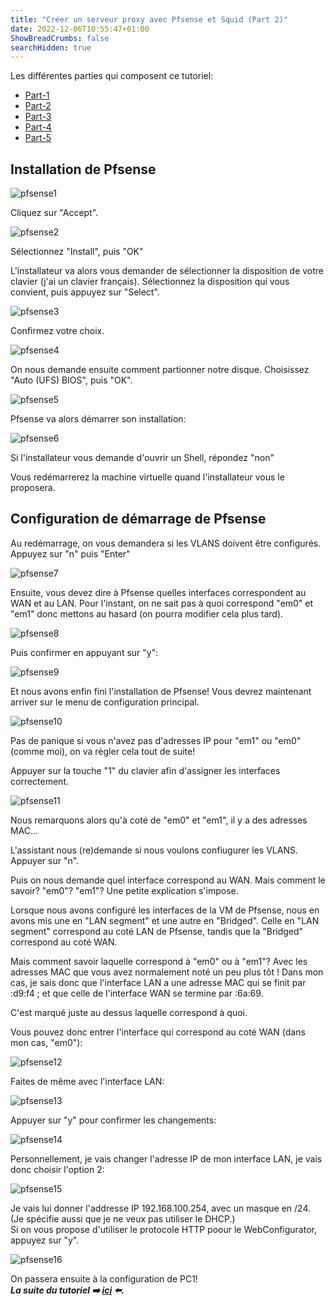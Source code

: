 ```yaml
---
title: "Créer un serveur proxy avec Pfsense et Squid (Part 2)"
date: 2022-12-06T10:55:47+01:00
ShowBreadCrumbs: false
searchHidden: true
---
```


Les différentes parties qui composent ce tutoriel:

- [Part-1](/fr/notes/proxy)
- [Part-2](/fr/proxy/proxy2)
- [Part-3](/fr/proxy/proxy3)
- [Part-4](/fr/proxy/proxy4)
- [Part-5](/fr/proxy/proxy5)


## Installation de Pfsense ##


![pfsense1](/images/pfsense/pfsense1.png)

Cliquez sur "Accept".

![pfsense2](/images/pfsense/pfsense2.png)

Sélectionnez "Install", puis "OK"    

L'installateur va alors vous demander de sélectionner la disposition de votre clavier (j'ai un clavier français). Sélectionnez la disposition qui vous convient, puis appuyez sur "Select".

![pfsense3](/images/pfsense/pfsense3.png)

Confirmez votre choix.

![pfsense4](/images/pfsense/pfsense4.png)

On nous demande ensuite comment partionner notre disque. Choisissez "Auto (UFS) BIOS", puis "OK".

![pfsense5](/images/pfsense/pfsense5.png)

Pfsense va alors démarrer son installation:

![pfsense6](/images/pfsense/pfsense6.png)

Si l'installateur vous demande d'ouvrir un Shell, répondez "non"    

Vous redémarrerez la machine virtuelle quand l'installateur vous le proposera.

## Configuration de démarrage de Pfsense ## 

Au redémarrage, on vous demandera si les VLANS doivent être configurés. Appuyez sur "n" puis "Enter"

![pfsense7](/images/pfsense/pfsense7.png)

Ensuite, vous devez dire à Pfsense quelles interfaces correspondent au WAN et au LAN. Pour l'instant, on ne sait pas à quoi correspond "em0" et "em1" donc mettons au hasard (on pourra modifier cela plus tard).

![pfsense8](/images/pfsense/pfsense8.png)

Puis confirmer en appuyant sur "y": 

![pfsense9](/images/pfsense/pfsense9.png)

Et nous avons enfin fini l'installation de Pfsense! Vous devrez maintenant arriver sur le menu de configuration principal.

![pfsense10](/images/pfsense/pfsense10.png)

Pas de panique si vous n'avez pas d'adresses IP pour "em1" ou "em0" (comme moi), on va règler cela tout de suite! 

Appuyer sur la touche "1" du clavier afin d'assigner les interfaces correctement.


![pfsense11](/images/pfsense/pfsense11.png)

Nous remarquons alors qu'à coté de "em0" et "em1", il y a des adresses MAC...

L'assistant nous (re)demande si nous voulons confiugurer les VLANS. Appuyer sur "n".    

Puis on nous demande quel interface correspond au WAN. Mais comment le savoir? "em0"? "em1"? Une petite explication s'impose.

Lorsque nous avons configuré les interfaces de la VM de Pfsense, nous en avons mis une en "LAN segment" et une autre en "Bridged". Celle en "LAN segment" correspond au coté LAN de Pfsense, tandis que la "Bridged" correspond au coté WAN.    

Mais comment savoir laquelle correspond à "em0" ou à "em1"? Avec les adresses MAC que vous avez normalement noté un peu plus tôt ! Dans mon cas, je sais donc que l'interface LAN a une adresse MAC qui se finit par :d9:f4 ; et que celle de l'interface WAN se termine par :6a:69.    

C'est marqué juste au dessus laquelle correspond à quoi.

Vous pouvez donc entrer l'interface qui correspond au coté WAN (dans mon cas, "em0"):

![pfsense12](/images/pfsense/pfsense12.png)

Faites de même avec l'interface LAN:

![pfsense13](/images/pfsense/pfsense13.png)

Appuyer sur "y" pour confirmer les changements:

![pfsense14](/images/pfsense/pfsense14.png)

Personnellement, je vais changer l'adresse IP de mon interface LAN, je vais donc choisir l'option 2:

![pfsense15](/images/pfsense/pfsense15.png)

Je vais lui donner l'addresse IP 192.168.100.254, avec un masque en /24. (Je spécifie aussi que je ne veux pas utiliser le DHCP.)    
Si on vous propose d'utiliser le protocole HTTP poour le WebConfigurator, appuyez sur "y". 

![pfsense16](/images/pfsense/pfsense16.png)


On passera ensuite à la configuration de PC1!    
***La suite du tutoriel ➡️ [ici](/fr/proxy/proxy3) ⬅️.***
